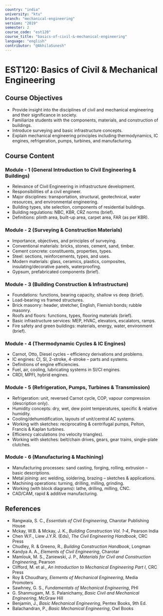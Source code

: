 ```yaml
---
country: "india"
university: "ktu"
branch: "mechanical-engineering"
version: "2019"
semester: 2
course_code: "est120"
course_title: "basics-of-civil-&-mechanical-engineering"
language: "english"
contributor: "@AkhilaSunesh"
---
```


# EST120: Basics of Civil & Mechanical Engineering

## Course Objectives

* Provide insight into the disciplines of civil and mechanical engineering and their significance in society.  
* Familiarize students with the components, materials, and construction of buildings.  
* Introduce surveying and basic infrastructure concepts.  
* Explain mechanical engineering principles including thermodynamics, IC engines, refrigeration, pumps, turbines, and manufacturing.  

## Course Content

### Module - 1 (General Introduction to Civil Engineering & Buildings)
* Relevance of Civil Engineering in infrastructure development.
* Responsibilities of a civil engineer.
* Major disciplines: transportation, structural, geotechnical, water resources, and environmental engineering.
* Building types, site selection, components of residential buildings.
* Building regulations: NBC, KBR, CRZ norms (brief).
* Definitions: plinth area, built-up area, carpet area, FAR (as per KBR).

### Module - 2 (Surveying & Construction Materials)
* Importance, objectives, and principles of surveying.
* Conventional materials: bricks, stones, cement, sand, timber.
* Cement concrete: constituents, properties, types.
* Steel: sections, reinforcements, types, and uses.
* Modern materials: glass, ceramics, plastics, composites, insulating/decorative panels, waterproofing.
* Gypsum, prefabricated components (brief).

### Module - 3 (Building Construction & Infrastructure)
* Foundations: functions, bearing capacity, shallow vs deep (brief).
* Load-bearing vs framed structures.
* Brick masonry: header, stretcher, English, Flemish bonds; rubble masonry.
* Roofs and floors: functions, types, flooring materials (brief).
* Basic infrastructure services: MEP, HVAC, elevators, escalators, ramps.
* Fire safety and green buildings: materials, energy, water, environment (brief).

### Module - 4 (Thermodynamic Cycles & IC Engines)
* Carnot, Otto, Diesel cycles – efficiency derivations and problems.
* IC engines: CI, SI, 2-stroke, 4-stroke – parts and systems.
* Definitions of engine efficiencies.
* Fuel, air, cooling, lubricating systems in SI/CI engines.
* CRDI, MPFI, hybrid engines.

### Module - 5 (Refrigeration, Pumps, Turbines & Transmission)
* Refrigeration: unit, reversed Carnot cycle, COP, vapour compression (description only).
* Humidity concepts: dry, wet, dew point temperatures, specific & relative humidity.
* Cooling/dehumidification, layouts of unit/central AC systems.
* Working with sketches: reciprocating & centrifugal pumps, Pelton, Francis & Kaplan turbines.
* Efficiency calculations (no velocity triangles).
* Working with sketches: belt/chain drives, gears, gear trains, single-plate clutches.

### Module - 6 (Manufacturing & Machining)
* Manufacturing processes: sand casting, forging, rolling, extrusion – basic descriptions.
* Metal joining: arc welding, soldering, brazing – sketches & applications.
* Machining operations: turning, drilling, milling, grinding.
* Working (with block diagrams): lathe, drilling, milling, CNC.
* CAD/CAM, rapid & additive manufacturing.

## References

* Rangwala, S. C., *Essentials of Civil Engineering*, Charotar Publishing House  
* Mckay, W.B. & Mckay, J. K., *Building Construction Vol. 1-4*, Pearson India  
* Chen W.F., Liew J.Y.R. (Eds), *The Civil Engineering Handbook*, CRC Press  
* Chudley, R. & Greeno, R., *Building Construction Handbook*, Longman  
* Kandya A. A., *Elements of Civil Engineering*, Charotar  
* Mamlouk, M. S., Zaniewski, J. P., *Materials for Civil and Construction Engineering*, Pearson  
* Clifford, M. et al., *An Introduction to Mechanical Engineering Part I*, CRC Press  
* Roy & Choudhary, *Elements of Mechanical Engineering*, Media Promoters  
* Sawhney, G. S., *Fundamentals of Mechanical Engineering*, PHI  
* G. Shanmugam, M. S. Palanichamy, *Basic Civil and Mechanical Engineering*, McGraw Hill  
* Benjamin, J., *Basic Mechanical Engineering*, Pentex Books, 9th Ed.  
* Balachandran, P., *Basic Mechanical Engineering*, Owl Books  
